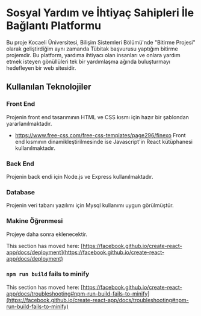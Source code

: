 # Sosyal Yardım ve İhtiyaç Sahipleri İle Bağlantı Platformu

Bu proje Kocaeli Üniversitesi, Bilişim Sistemleri Bölümü'nde "Bitirme Projesi" olarak geliştirdiğim aynı zamanda Tübitak başvurusu yaptığım bitirme projemdir. Bu platform, yardıma ihtiyacı olan insanları ve onlara yardım etmek isteyen gönüllüleri tek bir yardımlaşma ağında buluşturmayı hedefleyen bir web sitesidir.

## Kullanılan Teknolojiler
### Front End
 Projenin front end tasarımının HTML ve CSS kısmı için hazır bir şablondan yararlanılmaktadır. 
 - https://www.free-css.com/free-css-templates/page296/finexo
Front end kısmının dinamikleştirilmesinde ise Javascript'in React kütüphanesi kullanılmaktadır.

### Back End
Projenin back endi için Node.js ve Express kullanılmaktadır.

### Database
Projenin veri tabanı yazılımı için Mysql kullanımı uygun görülmüştür.

### Makine Öğrenmesi
Projeye daha sonra eklenecektir.


This section has moved here: [https://facebook.github.io/create-react-app/docs/deployment](https://facebook.github.io/create-react-app/docs/deployment)

### `npm run build` fails to minify

This section has moved here: [https://facebook.github.io/create-react-app/docs/troubleshooting#npm-run-build-fails-to-minify](https://facebook.github.io/create-react-app/docs/troubleshooting#npm-run-build-fails-to-minify)
